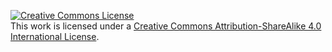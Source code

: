 [![Creative Commons License](https://i.creativecommons.org/l/by-sa/4.0/88x31.png)](https://creativecommons.org/licenses/by-sa/4.0/)
<br>
This work is licensed under a [Creative Commons Attribution-ShareAlike 4.0 International License](https://creativecommons.org/licenses/by-sa/4.0/).